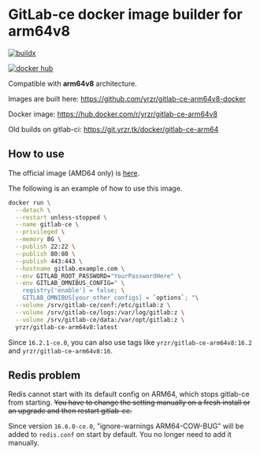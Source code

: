 # GitLab-ce docker image builder for arm64v8

[![buildx](https://github.com/yrzr/gitlab-ce-arm64v8-docker/actions/workflows/buildx.yml/badge.svg)](https://github.com/yrzr/gitlab-ce-arm64v8-docker/actions/workflows/buildx.yml)

[![docker hub](https://img.shields.io/docker/pulls/yrzr/gitlab-ce-arm64v8)](https://hub.docker.com/r/yrzr/gitlab-ce-arm64v8)

Compatible with **arm64v8** architecture.

Images are built here: https://github.com/yrzr/gitlab-ce-arm64v8-docker

Docker image: https://hub.docker.com/r/yrzr/gitlab-ce-arm64v8

Old builds on gitlab-ci: https://git.yrzr.tk/docker/gitlab-ce-arm64

## How to use

The official image (AMD64 only) is [here](https://hub.docker.com/r/gitlab/gitlab-ce/).

The following is an example of how to use this image.

```bash
docker run \
  --detach \
  --restart unless-stopped \
  --name gitlab-ce \
  --privileged \
  --memory 8G \
  --publish 22:22 \
  --publish 80:80 \
  --publish 443:443 \
  --hostname gitlab.example.com \
  --env GITLAB_ROOT_PASSWORD="YourPasswordHere" \
  --env GITLAB_OMNIBUS_CONFIG=" \
    registry['enable'] = false; \
    GITLAB_OMNIBUS[your_other_configs] = `options`; "\
  --volume /srv/gitlab-ce/conf:/etc/gitlab:z \
  --volume /srv/gitlab-ce/logs:/var/log/gitlab:z \
  --volume /srv/gitlab-ce/data:/var/opt/gitlab:z \
  yrzr/gitlab-ce-arm64v8:latest
```

Since `16.2.1-ce.0`, you can also use tags like `yrzr/gitlab-ce-arm64v8:16.2` and `yrzr/gitlab-ce-arm64v8:16`.

## Redis problem

Redis cannot start with its default config on ARM64, which stops gitlab-ce from starting. ~~You have to change the setting manually on a fresh install or an upgrade and then restart gitlab-ce.~~

Since version `16.6.0-ce.0`, "ignore-warnings ARM64-COW-BUG" will be added to `redis.conf` on start by default. You no longer need to add it manually.
